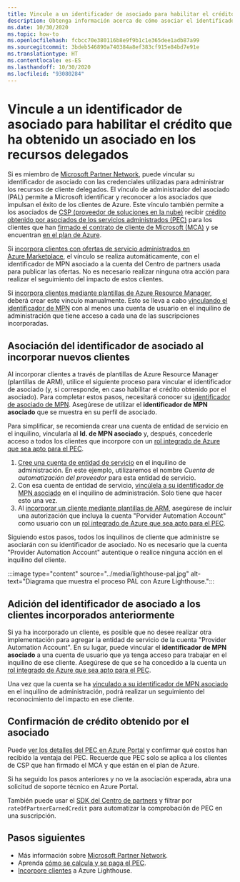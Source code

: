 ```yaml
---
title: Vincule a un identificador de asociado para habilitar el crédito que ha obtenido un asociado en los recursos delegados
description: Obtenga información acerca de cómo asociar el identificador de asociado para recibir créditos obtenidos por el asociado en los recursos de cliente que se administran a través de Azure Lighthouse.
ms.date: 10/30/2020
ms.topic: how-to
ms.openlocfilehash: fcbcc70e380116b8e9f9b1c1e365dee1adb87a99
ms.sourcegitcommit: 3bdeb546890a740384a8ef383cf915e84bd7e91e
ms.translationtype: HT
ms.contentlocale: es-ES
ms.lasthandoff: 10/30/2020
ms.locfileid: "93080284"
---
```

# <a name="link-your-partner-id-to-track-your-impact-on-delegated-resources"></a>Vincule a un identificador de asociado para habilitar el crédito que ha obtenido un asociado en los recursos delegados 

Si es miembro de [Microsoft Partner Network](https://partner.microsoft.com/), puede vincular su identificador de asociado con las credenciales utilizadas para administrar los recursos de cliente delegados. El vínculo de administrador del asociado (PAL) permite a Microsoft identificar y reconocer a los asociados que impulsan el éxito de los clientes de Azure. Este vínculo también permite a los asociados de [CSP (proveedor de soluciones en la nube)](/partner-center/csp-overview) recibir [crédito obtenido por asociados de los servicios administrados (PEC)](/partner-center/partner-earned-credit) para los clientes que han [firmado el contrato de cliente de Microsoft (MCA)](/partner-center/confirm-customer-agreement) y se encuentran [ en el plan de Azure](/partner-center/azure-plan-get-started).

Si [incorpora clientes con ofertas de servicio administrados en Azure Marketplace](publish-managed-services-offers.md), el vínculo se realiza automáticamente, con el identificador de MPN asociado a la cuenta del Centro de partners usada para publicar las ofertas. No es necesario realizar ninguna otra acción para realizar el seguimiento del impacto de estos clientes.

Si [incorpora clientes mediante plantillas de Azure Resource Manager](onboard-customer.md), deberá crear este vínculo manualmente. Esto se lleva a cabo [vinculando el identificador de MPN](../../cost-management-billing/manage/link-partner-id.md) con al menos una cuenta de usuario en el inquilino de administración que tiene acceso a cada una de las suscripciones incorporadas.

## <a name="associate-your-partner-id-when-you-onboard-new-customers"></a>Asociación del identificador de asociado al incorporar nuevos clientes

Al incorporar clientes a través de plantillas de Azure Resource Manager (plantillas de ARM), utilice el siguiente proceso para vincular el identificador de asociado (y, si corresponde, en caso habilitar el crédito obtenido por el asociado). Para completar estos pasos, necesitará conocer su [identificador de asociado de MPN](/partner-center/partner-center-account-setup#locate-your-mpn-id). Asegúrese de utilizar el **identificador de MPN asociado** que se muestra en su perfil de asociado.

Para simplificar, se recomienda crear una cuenta de entidad de servicio en el inquilino, vincularla al **Id. de MPN asociado** y, después, concederle acceso a todos los clientes que incorpore con un [rol integrado de Azure que sea apto para el PEC](/partner-center/azure-roles-perms-pec).

1. [Cree una cuenta de entidad de servicio](../../active-directory/develop/howto-authenticate-service-principal-powershell.md) en el inquilino de administración. En este ejemplo, utilizaremos el nombre *Cuenta de automatización del proveedor* para esta entidad de servicio.
1. Con esa cuenta de entidad de servicio, [vincúlela a su identificador de MPN asociado](../../cost-management-billing/manage/link-partner-id.md#link-to-a-partner-id) en el inquilino de administración. Solo tiene que hacer esto una vez.
1. Al [incorporar un cliente mediante plantillas de ARM](onboard-customer.md), asegúrese de incluir una autorización que incluya la cuenta "Porvider Automation Account" como usuario con un [rol integrado de Azure que sea apto para el PEC](/partner-center/azure-roles-perms-pec).

Siguiendo estos pasos, todos los inquilinos de cliente que administre se asociarán con su identificador de asociado. No es necesario que la cuenta "Provider Automation Account" autentique o realice ninguna acción en el inquilino del cliente.

:::image type="content" source="../media/lighthouse-pal.jpg" alt-text="Diagrama que muestra el proceso PAL con Azure Lighthouse.":::

## <a name="add-your-partner-id-to-previously-onboarded-customers"></a>Adición del identificador de asociado a los clientes incorporados anteriormente

Si ya ha incorporado un cliente, es posible que no desee realizar otra implementación para agregar la entidad de servicio de la cuenta "Provider Automation Account". En su lugar, puede vincular el **identificador de MPN asociado** a una cuenta de usuario que ya tenga acceso para trabajar en el inquilino de ese cliente. Asegúrese de que se ha concedido a la cuenta un [rol integrado de Azure que sea apto para el PEC](/partner-center/azure-roles-perms-pec).

Una vez que la cuenta se ha [vinculado a su identificador de MPN asociado](../../cost-management-billing/manage/link-partner-id.md#link-to-a-partner-id) en el inquilino de administración, podrá realizar un seguimiento del reconocimiento del impacto en ese cliente.

## <a name="confirm-partner-earned-credit"></a>Confirmación de crédito obtenido por el asociado

Puede [ver los detalles del PEC en Azure Portal](/partner-center/partner-earned-credit-explanation#azure-cost-management) y confirmar qué costos han recibido la ventaja del PEC. Recuerde que PEC solo se aplica a los clientes de CSP que han firmado el MCA y que están en el plan de Azure.

Si ha seguido los pasos anteriores y no ve la asociación esperada, abra una solicitud de soporte técnico en Azure Portal.

También puede usar el [SDK del Centro de partners](/partner-center/develop/get-invoice-unbilled-consumption-lineitems) y filtrar por `rateOfPartnerEarnedCredit` para automatizar la comprobación de PEC en una suscripción.

## <a name="next-steps"></a>Pasos siguientes

- Más información sobre [Microsoft Partner Network](/partner-center/mpn-overview).
- Aprenda [cómo se calcula y se paga el PEC](/partner-center/partner-earned-credit-explanation).
- [Incorpore clientes](onboard-customer.md) a Azure Lighthouse.